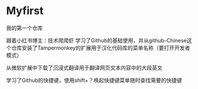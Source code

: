 # Myfirst

我的第一个仓库

跟着小红书博主：技术爬爬虾 学习了Github的基础使用，并从github-Chinese这个仓库安装了Tampermonkey的扩展用于汉化代码库的菜单名称（要打开开发者模式）

从微软扩展中下载了沉浸式翻译用于翻译网页文本内容中的大段英文

学习了Github的快捷键，使用shift+？唤起快捷键菜单随时查找需要的快捷键
